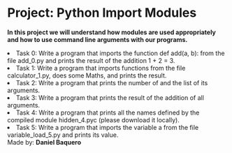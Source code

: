 <html>
<h1>Project: Python Import Modules</h1>
<p><strong>In this project we will understand how modules are used appropriately and how to use command line arguments with our programs.</strong></p>
<body>
<li>Task 0: Write a program that imports the function def add(a, b): from the file add_0.py and prints the result of the addition 1 + 2 = 3.</li>
<li>Task 1: Write a program that imports functions from the file calculator_1.py, does some Maths, and prints the result.</li>
<li>Task 2: Write a program that prints the number of and the list of its arguments.</li>
<li>Task 3: Write a program that prints the result of the addition of all arguments.</li>
<li>Task 4: Write a program that prints all the names defined by the compiled module hidden_4.pyc (please download it locally).</li>
<li>Task 5: Write a program that imports the variable a from the file variable_load_5.py and prints its value.</li>
</body>
<footer>Made by: <strong>Daniel Baquero</strong></footer>
</html>